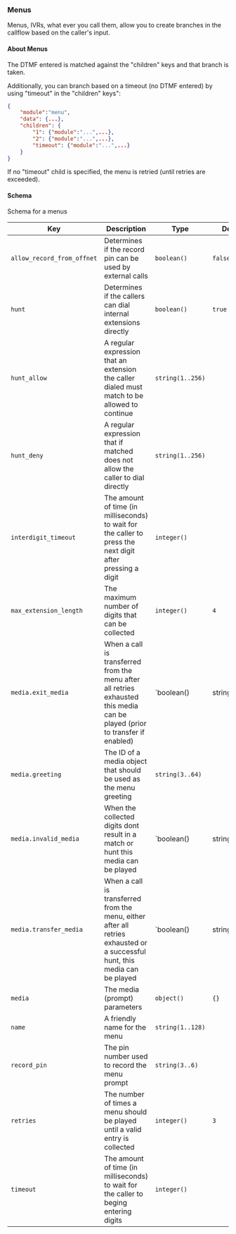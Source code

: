 ### Menus

Menus, IVRs, what ever you call them, allow you to create branches in the callflow based on the caller's input.

#### About Menus

The DTMF entered is matched against the "children" keys and that branch is taken.

Additionally, you can branch based on a timeout (no DTMF entered) by using "timeout" in the "children" keys":

```json
{
    "module":"menu",
    "data": {...},
    "children": {
        "1": {"module":"...",...},
        "2": {"module":"...",...},
        "timeout": {"module":"...",...}
    }
}
````

If no "timeout" child is specified, the menu is retried (until retries are exceeded).

#### Schema

Schema for a menus



Key | Description | Type | Default | Required
--- | ----------- | ---- | ------- | --------
`allow_record_from_offnet` | Determines if the record pin can be used by external calls | `boolean()` | `false` | `false`
`hunt` | Determines if the callers can dial internal extensions directly | `boolean()` | `true` | `false`
`hunt_allow` | A regular expression that an extension the caller dialed must match to be allowed to continue | `string(1..256)` |   | `false`
`hunt_deny` | A regular expression that if matched does not allow the caller to dial directly | `string(1..256)` |   | `false`
`interdigit_timeout` | The amount of time (in milliseconds) to wait for the caller to press the next digit after pressing a digit | `integer()` |   | `false`
`max_extension_length` | The maximum number of digits that can be collected | `integer()` | `4` | `false`
`media.exit_media` | When a call is transferred from the menu after all retries exhausted this media can be played (prior to transfer if enabled) | `boolean() | string(3..64)` |   | `false`
`media.greeting` | The ID of a media object that should be used as the menu greeting | `string(3..64)` |   | `false`
`media.invalid_media` | When the collected digits dont result in a match or hunt this media can be played | `boolean() | string(3..64)` |   | `false`
`media.transfer_media` | When a call is transferred from the menu, either after all retries exhausted or a successful hunt, this media can be played | `boolean() | string(3..64)` |   | `false`
`media` | The media (prompt) parameters | `object()` | `{}` | `false`
`name` | A friendly name for the menu | `string(1..128)` |   | `true`
`record_pin` | The pin number used to record the menu prompt | `string(3..6)` |   | `false`
`retries` | The number of times a menu should be played until a valid entry is collected | `integer()` | `3` | `false`
`timeout` | The amount of time (in milliseconds) to wait for the caller to beging entering digits | `integer()` |   | `false`



